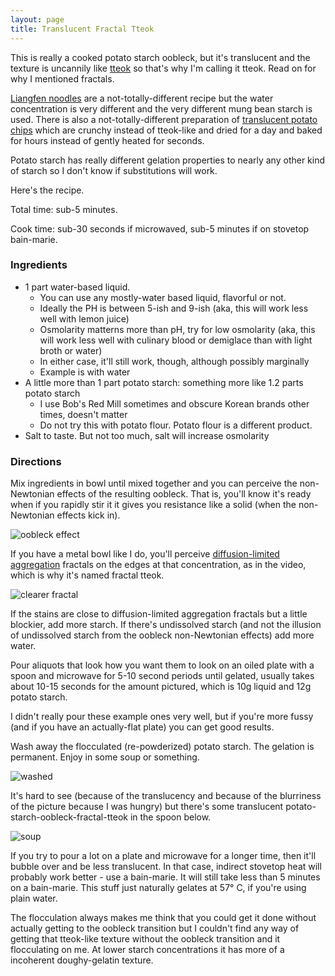 ```yaml
---
layout: page
title: Translucent Fractal Tteok
---
```


This is really a cooked potato starch oobleck, but it's translucent and the texture is uncannily like [tteok](https://en.wikipedia.org/wiki/Tteok) so that's why I'm calling it tteok. Read on for why I mentioned fractals.

[Liangfen noodles](https://en.wikipedia.org/wiki/Liangfen) are a not-totally-different recipe but the water concentration is very different and the very different mung bean starch is used. There is also a not-totally-different preparation of [translucent potato chips](https://www.instructables.com/Glass-Potato-Chips/) which are crunchy instead of tteok-like and dried for a day and baked for hours instead of gently heated for seconds.

Potato starch has really different gelation properties to nearly any other kind of starch so I don't know if substitutions will work.

Here's the recipe.

Total time: sub-5 minutes.

Cook time: sub-30 seconds if microwaved, sub-5 minutes if on stovetop bain-marie.

### Ingredients

- 1 part water-based liquid.
  - You can use any mostly-water based liquid, flavorful or not.
  - Ideally the PH is between 5-ish and 9-ish (aka, this will work less well with lemon juice)
  - Osmolarity matterns more than pH, try for low osmolarity (aka, this will work less well with culinary blood or demiglace than with light broth or water)
  - In either case, it'll still work, though, although possibly marginally
  - Example is with water
- A little more than 1 part potato starch: something more like 1.2 parts potato starch
  - I use Bob's Red Mill sometimes and obscure Korean brands other times, doesn't matter
  - Do not try this with potato flour. Potato flour is a different product.
- Salt to taste. But not too much, salt will increase osmolarity

### Directions

Mix ingredients in bowl until mixed together and you can perceive the non-Newtonian effects of the resulting oobleck. That is, you'll know it's ready when if you rapidly stir it it gives you resistance like a solid (when the non-Newtonian effects kick in).

![oobleck effect](https://i.imgur.com/CGQWtZv.gif)

If you have a metal bowl like I do, you'll perceive [diffusion-limited aggregation](https://en.wikipedia.org/wiki/Diffusion-limited_aggregation) fractals on the edges at that concentration, as in the video, which is why it's named fractal tteok.

![clearer fractal](https://i.imgur.com/9CcirLN.png)

If the stains are close to diffusion-limited aggregation fractals but a little blockier, add more starch. If there's undissolved starch (and not the illusion of undissolved starch from the oobleck non-Newtonian effects) add more water.

Pour aliquots that look how you want them to look on an oiled plate with a spoon and microwave for 5-10 second periods until gelated, usually takes about 10-15 seconds for the amount pictured, which is 10g liquid and 12g potato starch.

I didn't really pour these example ones very well, but if you're more fussy (and if you have an actually-flat plate) you can get good results.

Wash away the flocculated (re-powderized) potato starch. The gelation is permanent. Enjoy in some soup or something.

![washed](https://i.imgur.com/yQVs5I2.png)

It's hard to see (because of the translucency and because of the blurriness of the picture because I was hungry) but there's some translucent potato-starch-oobleck-fractal-tteok in the spoon below.

![soup](https://i.imgur.com/5bvFPlm.png)

If you try to pour a lot on a plate and microwave for a longer time, then it'll bubble over and be less translucent. In that case, indirect stovetop heat will probably work better - use a bain-marie. It will still take less than 5 minutes on a bain-marie. This stuff just naturally gelates at 57° C, if you're using plain water.

The flocculation always makes me think that you could get it done without actually getting to the oobleck transition but I couldn't find any way of getting that tteok-like texture without the oobleck transition and it flocculating on me. At lower starch concentrations it has more of a incoherent doughy-gelatin texture.
